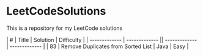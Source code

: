 # LeetCodeSolutions

This is a repository for my LeetCode solutions

| #  | Title | Solution | Difficulty |
| ------------- | ------------- || ------------- | ------------- |
| 83  | Remove Duplicates from Sorted List | Java | Easy |
